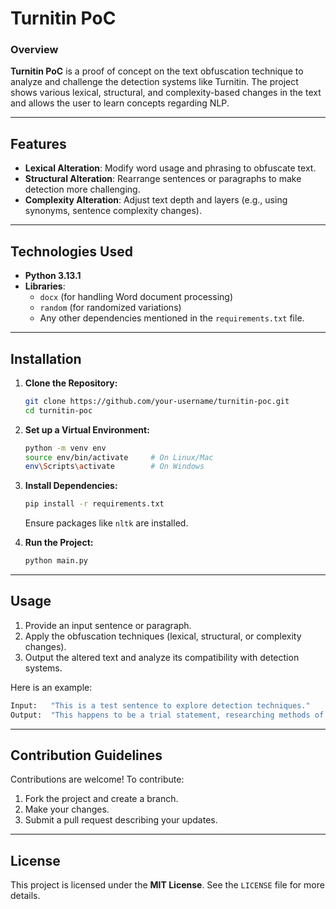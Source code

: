 # Turnitin PoC

### Overview
**Turnitin PoC** is a proof of concept on the text obfuscation technique to analyze and challenge the detection systems like Turnitin. The project shows various lexical, structural, and complexity-based changes in the text and allows the user to learn concepts regarding NLP.

---

## Features
- **Lexical Alteration**: Modify word usage and phrasing to obfuscate text.
- **Structural Alteration**: Rearrange sentences or paragraphs to make detection more challenging.
- **Complexity Alteration**: Adjust text depth and layers (e.g., using synonyms, sentence complexity changes).

---

## Technologies Used
- **Python 3.13.1**
- **Libraries**: 
  - `docx` (for handling Word document processing)
  - `random` (for randomized variations)
  - Any other dependencies mentioned in the `requirements.txt` file.

---

## Installation

1. **Clone the Repository:**
   ```bash
   git clone https://github.com/your-username/turnitin-poc.git
   cd turnitin-poc
   ```
   
2. **Set up a Virtual Environment:**
   ```bash
   python -m venv env
   source env/bin/activate     # On Linux/Mac
   env\Scripts\activate        # On Windows
   ```
   
3. **Install Dependencies:**
   ```bash
   pip install -r requirements.txt
   ```
   Ensure packages like `nltk` are installed.

4. **Run the Project:**
   ```bash
   python main.py
   ```

---

## Usage
1. Provide an input sentence or paragraph.
2. Apply the obfuscation techniques (lexical, structural, or complexity changes).
3. Output the altered text and analyze its compatibility with detection systems.
   
Here is an example:
```python
Input:   "This is a test sentence to explore detection techniques."
Output:  "This happens to be a trial statement, researching methods of recognition."
```

---

## Contribution Guidelines
Contributions are welcome! To contribute:
1. Fork the project and create a branch.
2. Make your changes.
3. Submit a pull request describing your updates.

---

## License
This project is licensed under the **MIT License**. See the `LICENSE` file for more details.
